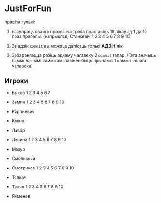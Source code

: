 ﻿
JustForFun
==========
правіла гульні:

1. насупраць свайго прозвішча трэба праставіць 10 лікаў ад 1 да 10 праз прабелы.
(напрыклад, Станкевіч 1 2 3 4 5 6 7 8 9 10)

2. За адзін `commit` вы можаце дапісаць толькі __АДЗІН__ лік

3. Забараняецца рабіць аднаму чалавеку 2 `commit` запар. (Гэта значыць паміж вашымі каммітамі павінен быць прынамсі 1 камміт іншага чалавека)


## Игроки

* Быков 1 2 3 4 5 6 7

* Зимин 1 2 3 4 5 6 7 8 9 10

* Карпиевич

* Кохно

* Лавор

* Лесина 1 2 3 4 5 6 7 8 9 10

* Мазур

* Смольский

* Смотриков 1 2 3 4 5 6 7 8 9 10

* Толкач

* Троян 1 2 3 4 5 6 7 8 9 10

* Ячменев
